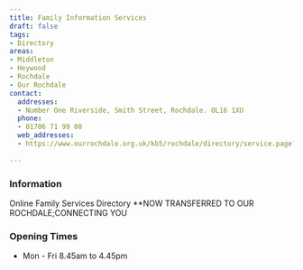 ```yaml
---
title: Family Information Services
draft: false
tags:
- Directory
areas:
- Middleton
- Heywood
- Rochdale
- Our Rochdale
contact:
  addresses:
  - Number One Riverside, Smith Street, Rochdale. OL16 1XU
  phone:
  - 01706 71 99 00
  web_addresses:
  - https://www.ourrochdale.org.uk/kb5/rochdale/directory/service.page?id=EcjSw10viws
    
---
```


### Information
Online Family Services Directory
**NOW TRANSFERRED TO OUR ROCHDALE;CONNECTING YOU

### Opening Times
* Mon - Fri  8.45am to 4.45pm

